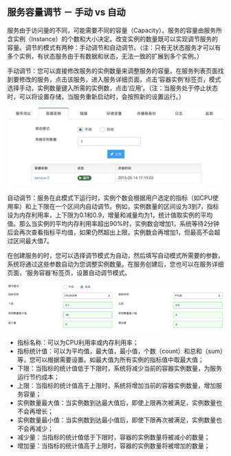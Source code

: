 ## 服务容量调节 － 手动 vs 自动
服务由于访问量的不同，可能需要不同的容量（Capacity）。服务的容量由服务所含实例（Instance）的个数和大小决定。改变实例的数量既可以实现调节服务的容量。调节的模式有两种：手动调节和自动调节。（注：只有无状态服务才可以有多个实例，有状态服务由于有数据和状态，无法一致的扩展到多个实例。）

手动调节：您可以直接修改服务的实例数量来调整服务的容量。在服务列表页面找到要修改的服务，点击该服务，进入服务详细页面，点击‘容器实例’标签页，模式选择手动，实例数量键入所需的实例数，点击‘应用’。（注：当服务处于停止状态时，可以将设置存储，当服务重新启动时，会按照新的设置运行。）

![](../../images/feature/service/capacity-1.png)

自动调节：服务在此模式下运行时，实例个数会根据用户选定的指标（如CPU使用率）和上下限在一个区间内自动调节。例如，实例数量的区间设为3到7，指标设为内存利用率，上下限为0.1和0.9，增量和减量均为1，统计值取实例的平均值。那么当实例的平均内存利用率超出90%时，实例数会增加1，系统等待2分钟后会再次查看指标平均值，如果仍然超出上限，实例数会再增加1，但最高不会超过区间最大值7。

在创建服务的时，您可以选择调节模式为自动，然后填写自动模式所需要的参数，系统将通过这些参数自动为您调整实例数量。在服务创建后，您也可以在服务详细页面，‘服务容器’标签页，设置自动调节模式。

![](../../images/feature/service/capacity-2.png)

* 指标名称：可以为CPU利用率或内存利用率；
* 指标统计值：可以为平均值，最大值，最小值，个数（count）和总和（sum）等，您可以根据需要设置。如最大值为所有实例的指标值中取最大值；
* 下限：当指标的统计值低于下限时，系统将减少当前的容器实例数量，为服务运行节约成本；
* 上限：当指标的统计值高于上限时，系统将增加当前的容器实例数量，增加服务容量；
* 实例数量最大值：当实例数到达最大值后，即使上限再次被满足，实例数量也不会再增长；
* 实例数量最小值：当实例数到达最小值后，即使下限再次被满足，实例数量也不会再减少；
* 减少量：当指标的统计值低于下限时，容器的实例数量将被减小的数量；
* 增加量：当指标的统计值高于上限时，容器的实例数量将被增加的数量；
